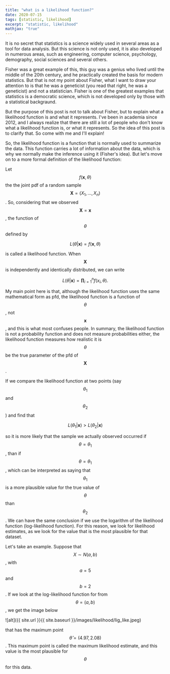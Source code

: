 ```yaml
---
title: "what is a likelihood function?"
date: 2020-07-15
tags: [statistic, likelihood]
excerpt: "statistic, likelihood"
mathjax: "true"
---
```


It is no secret that statistics is a science widely used in several areas as a tool for data analysis. But this science is not only used, it is also developed in numerous areas, such as engineering, computer science, psychology, demography, social sciences and several others.

Fisher was a great example of this, this guy was a genius who lived until the middle of the 20th century, and he practically created the basis for modern statistics. But that is not my point about Fisher, what I want to draw your attention to is that he was a geneticist (you read that right, he was a geneticist) and not a statistician. Fisher is one of the greatest examples that statistics is a democratic science, which is not developed only by those with a statistical backgraund.

But the purpose of this post is not to talk about Fisher, but to explain what a likelihood function is and what it represents. I've been in academia since 2012, and I always realize that there are still a lot of people who don't know what a likelihood function is, or what it represents. So the idea of this post is to clarify that. So come with me and I'll explain!

So, the likelihood function is a function that is normally used to summarize the data. This function carries a lot of information about the data, which is why we normally make the inference using it (Fisher's idea). But let's move on to a more formal definition of the likelihood function:

Let $$f(\mathbf{x}, \theta) $$ the the joint pdf of a random sample $$ \mathbf{X} = (X_1, \dots, X_n) $$. So, considering that we observed $$ \mathbf{X} =\mathbf{x}  $$ , the function of $$ \theta $$ defined by

$$
L(\theta | \mathbf{x} ) = f(\mathbf{x}, \theta)
$$

is called a likelihood function. When $$ \mathbf{X} $$ is independently and identically distributed, we can write

$$
L(\theta | \mathbf{x} ) = \mathbf{\prod}_{i=1}^n f(x_{i}, \theta).
$$

My main point here is that, although the likelihood function uses the same mathematical form as pfd, the likelihood function is a function of $$ \theta $$, not $$ \mathbf{x} $$, and this is what most confuses people. In summary, the likelihood function is not a probability function and does not measure probabilities either, the likelihood function measures how realistic it is $$ \theta $$ be the true parameter of the pfd of $$ \mathbf{X} $$.

If we compare the likelihood function at two points (say $$ \theta_1 $$ and $$ \theta_2 $$) and find that

$$
L(\theta_1 | \mathbf{x} ) > L(\theta_2 | \mathbf{x} )
$$

so it is more likely that the sample we actually observed occurred if $$ \theta = \theta_1 $$, than if $$ \theta = \theta_1 $$, which can be interpreted as saying that $$ \theta_1 $$ is a more plausible value for the true value of $$ \theta $$ than $$ \theta_2 $$. We can have the same conclusion if we use the logarithm of the likelihood function (log-likelihood function). For this reason, we look for likelihood estimates, as we look for the value that is the most plausible for that dataset.

Let's take an example. Suppose that $$ X \sim N(a, b) $$, with $$ a = 5 $$ and $$ b = 2 $$. If we look at the log-likelihood function for from $$ \theta = (a, b) $$, we get the image below

![alt]({{ site.url }}{{ site.baseurl }}/images/likelihood/lig_like.jpeg)

that has the maximum point $$ \hat{\theta} = (4.97, 2.08) $$. This maximum point is called the maximum likelihood estimate, and this value is the most plausible for $$ \theta $$ for this data.
